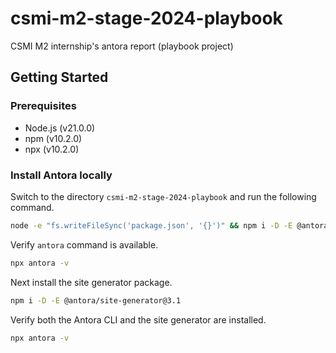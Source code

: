 # csmi-m2-stage-2024-playbook
CSMI M2 internship's antora report (playbook project)

## Getting Started

### Prerequisites

- Node.js (v21.0.0)
- npm (v10.2.0)
- npx (v10.2.0)

### Install Antora locally

Switch to the directory `csmi-m2-stage-2024-playbook` and run the following command.

```bash
node -e "fs.writeFileSync('package.json', '{}')" && npm i -D -E @antora/cli@3.1
```

Verify `antora` command is available.

```bash
npx antora -v
```

Next install the site generator package.

```bash
npm i -D -E @antora/site-generator@3.1
```

Verify both the Antora CLI and the site generator are installed.

```bash
npx antora -v
```
